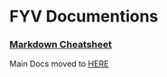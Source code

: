 # FYV Documentions

### [Markdown Cheatsheet](/markdown/README.md)

Main Docs moved to [HERE](http://docs.felli.apiary.io/)
